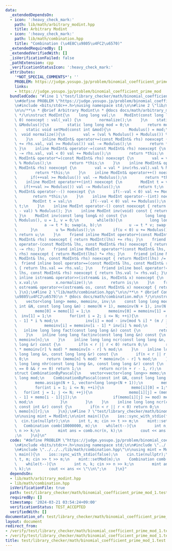 ```yaml
---
data:
  _extendedDependsOn:
  - icon: ':heavy_check_mark:'
    path: lib/math/arbitrary_modint.hpp
    title: Arbitrary Modint
  - icon: ':heavy_check_mark:'
    path: lib/math/combination.hpp
    title: "Combination (\u4E8C\u9805\u4FC2\u6570)"
  _extendedRequiredBy: []
  _extendedVerifiedWith: []
  _isVerificationFailed: false
  _pathExtension: cpp
  _verificationStatusIcon: ':heavy_check_mark:'
  attributes:
    '*NOT_SPECIAL_COMMENTS*': ''
    PROBLEM: https://judge.yosupo.jp/problem/binomial_coefficient_prime_mod
    links:
    - https://judge.yosupo.jp/problem/binomial_coefficient_prime_mod
  bundledCode: "#line 1 \"test/library_checker/math/binomial_coefficient_prime_mod_1.test.cpp\"\
    \n#define PROBLEM \"https://judge.yosupo.jp/problem/binomial_coefficient_prime_mod\"\
    \n#include <bits/stdc++.h>\nusing namespace std;\n\n#line 2 \"lib/math/arbitrary_modint.hpp\"\
    \n\n/**\n * @brief Arbitrary Modint\n * @docs docs/math/arbitrary_modint.md\n\
    \ */\n\nstruct ModInt{\n    long long val;\n    ModInt(const long long &_val =\
    \ 0) noexcept : val(_val) {\n        normalize();\n    }\n    static long long\
    \ &Modulus(){\n        static long long mod = 0;\n        return mod;\n    }\n\
    \    static void setMod(const int &mod){\n        Modulus() = mod;\n    }\n  \
    \  void normalize(){\n        val = (val % Modulus() + Modulus()) % Modulus();\n\
    \    }\n    inline ModInt& operator+=(const ModInt& rhs) noexcept {\n        if(val\
    \ += rhs.val, val >= Modulus()) val -= Modulus();\n        return *this;\n   \
    \ }\n    inline ModInt& operator-=(const ModInt& rhs) noexcept {\n        if(val\
    \ -= rhs.val, val < 0) val += Modulus();\n        return *this;\n    }\n    inline\
    \ ModInt& operator*=(const ModInt& rhs) noexcept {\n        val = val * rhs.val\
    \ % Modulus();\n        return *this;\n    }\n    inline ModInt& operator/=(const\
    \ ModInt& rhs) noexcept {\n        val = val * inv(rhs.val).val % Modulus();\n\
    \        return *this;\n    }\n    inline ModInt& operator++() noexcept {\n  \
    \      if(++val >= Modulus()) val -= Modulus();\n        return *this;\n    }\n\
    \    inline ModInt operator++(int) noexcept {\n        ModInt t = val;\n     \
    \   if(++val >= Modulus()) val -= Modulus();\n        return t;\n    }\n    inline\
    \ ModInt& operator--() noexcept {\n        if(--val < 0) val += Modulus();\n \
    \       return *this;\n    }\n    inline ModInt operator--(int) noexcept {\n \
    \       ModInt t = val;\n        if(--val < 0) val += Modulus();\n        return\
    \ t;\n    }\n    inline ModInt operator-() const noexcept { return (Modulus()\
    \ - val) % Modulus(); }\n    inline ModInt inv(void) const { return inv(val);\
    \ }\n    ModInt inv(const long long& n) const {\n        long long a = n, b =\
    \ Modulus(), u = 1, v = 0;\n        while(b){\n            long long t = a / b;\n\
    \            a -= t * b; swap(a, b);\n            u -= t * v; swap(u, v);\n  \
    \      }\n        u %= Modulus();\n        if(u < 0) u += Modulus();\n       \
    \ return u;\n    }\n    friend inline ModInt operator+(const ModInt& lhs, const\
    \ ModInt& rhs) noexcept { return ModInt(lhs) += rhs; }\n    friend inline ModInt\
    \ operator-(const ModInt& lhs, const ModInt& rhs) noexcept { return ModInt(lhs)\
    \ -= rhs; }\n    friend inline ModInt operator*(const ModInt& lhs, const ModInt&\
    \ rhs) noexcept { return ModInt(lhs) *= rhs; }\n    friend inline ModInt operator/(const\
    \ ModInt& lhs, const ModInt& rhs) noexcept { return ModInt(lhs) /= rhs; }\n  \
    \  friend inline bool operator==(const ModInt& lhs, const ModInt& rhs) noexcept\
    \ { return lhs.val == rhs.val; }\n    friend inline bool operator!=(const ModInt&\
    \ lhs, const ModInt& rhs) noexcept { return lhs.val != rhs.val; }\n    friend\
    \ inline istream& operator>>(istream& is, ModInt& x) noexcept {\n        is >>\
    \ x.val;\n        x.normalize();\n        return is;\n    }\n    friend inline\
    \ ostream& operator<<(ostream& os, const ModInt& x) noexcept { return os << x.val;\
    \ }\n};\n#line 2 \"lib/math/combination.hpp\"\n\n/**\n * @brief Combination (\u4E8C\
    \u9805\u4FC2\u6570)\n * @docs docs/math/combination.md\n */\n\nstruct Combination{\n\
    \    vector<long long> memo, memoinv, inv;\n    const long long mod;\n    Combination(const\
    \ int &N, const long long &m) : memo(N + 1), memoinv(N + 1), inv(N + 1), mod(m){\n\
    \        memo[0] = memo[1] = 1;\n        memoinv[0] = memoinv[1] = 1;\n      \
    \  inv[1] = 1;\n        for(int i = 2; i <= N; ++i){\n            memo[i] = memo[i\
    \ - 1] * i % mod;\n            inv[i] = mod - inv[mod % i] * (m / i) % mod;\n\
    \            memoinv[i] = memoinv[i - 1] * inv[i] % mod;\n        }\n    }\n \
    \   inline long long fact(const long long &n) const {\n        return memo[n];\n\
    \    }\n    inline long long factinv(const long long &n) const {\n        return\
    \ memoinv[n];\n    }\n    inline long long ncr(const long long &n, const long\
    \ long &r) const {\n        if(n < r || r < 0) return 0;\n        return (memo[n]\
    \ * memoinv[r] % mod) * memoinv[n - r] % mod;\n    }\n    inline long long npr(const\
    \ long long &n, const long long &r) const {\n        if(n < r || r < 0) return\
    \ 0;\n        return (memo[n] % mod) * memoinv[n - r] % mod;\n    }\n    inline\
    \ long long nhr(const long long &n, const long long &r) const {\n        if(n\
    \ == 0 && r == 0) return 1;\n        return ncr(n + r - 1, r);\n    }\n};\n\n\
    struct CombinationByPascal{\n    vector<vector<long long>> memo;\n    const long\
    \ long mod;\n    CombinationByPascal(const int &N, const long long &m) : mod(m){\n\
    \        memo.assign(N + 1, vector<long long>(N + 1));\n        memo[0][0] = 1;\n\
    \        for(int i = 1; i <= N; ++i){\n            memo[i][0] = 1;\n         \
    \   for(int j = 1; j <= N; ++j){\n                memo[i][j] = (memo[i - 1][j\
    \ - 1] + memo[i - 1][j]);\n                if(memo[i][j] >= mod) memo[i][j] -=\
    \ mod;\n            }\n        }\n    }\n    inline long long ncr(const int &n,\
    \ const int &r) const {\n        if(n < r || r < 0) return 0;\n        return\
    \ memo[n][r];\n    }\n};\n#line 7 \"test/library_checker/math/binomial_coefficient_prime_mod_1.test.cpp\"\
    \n\nusing mint = ModInt;\n\nint main(){\n    ios::sync_with_stdio(false);\n  \
    \  cin.tie(nullptr);\n\n    int t, m; cin >> t >> m;\n    mint::setMod(m);\n \
    \   Combination comb(10000000, m);\n    while(t--){\n        int n, k; cin >>\
    \ n >> k;\n        mint ans = comb.ncr(n, k);\n        cout << ans << \"\\n\"\
    ;\n    }\n}\n"
  code: "#define PROBLEM \"https://judge.yosupo.jp/problem/binomial_coefficient_prime_mod\"\
    \n#include <bits/stdc++.h>\nusing namespace std;\n\n#include \"../../../lib/math/arbitrary_modint.hpp\"\
    \n#include \"../../../lib/math/combination.hpp\"\n\nusing mint = ModInt;\n\nint\
    \ main(){\n    ios::sync_with_stdio(false);\n    cin.tie(nullptr);\n\n    int\
    \ t, m; cin >> t >> m;\n    mint::setMod(m);\n    Combination comb(10000000, m);\n\
    \    while(t--){\n        int n, k; cin >> n >> k;\n        mint ans = comb.ncr(n,\
    \ k);\n        cout << ans << \"\\n\";\n    }\n}"
  dependsOn:
  - lib/math/arbitrary_modint.hpp
  - lib/math/combination.hpp
  isVerificationFile: true
  path: test/library_checker/math/binomial_coefficient_prime_mod_1.test.cpp
  requiredBy: []
  timestamp: '2024-03-21 03:54:24+09:00'
  verificationStatus: TEST_ACCEPTED
  verifiedWith: []
documentation_of: test/library_checker/math/binomial_coefficient_prime_mod_1.test.cpp
layout: document
redirect_from:
- /verify/test/library_checker/math/binomial_coefficient_prime_mod_1.test.cpp
- /verify/test/library_checker/math/binomial_coefficient_prime_mod_1.test.cpp.html
title: test/library_checker/math/binomial_coefficient_prime_mod_1.test.cpp
---
```

